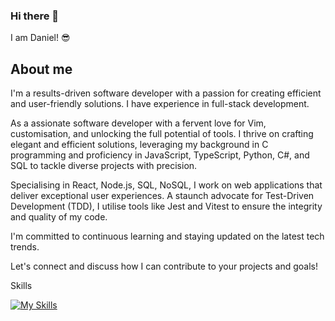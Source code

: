 ### Hi there 👋

 I am Daniel! 😎

## About me

I'm a results-driven software developer with a passion for creating efficient and user-friendly solutions. I have experience in full-stack development. 

As a assionate software developer with a fervent love for Vim, customisation, and unlocking the full potential of tools. I thrive on crafting elegant and efficient solutions, leveraging my background in C programming and proficiency in JavaScript, TypeScript, Python, C#, and SQL to tackle diverse projects with precision.

Specialising in React, Node.js, SQL, NoSQL, I work on web applications that deliver exceptional user experiences. A staunch advocate for Test-Driven Development (TDD), I utilise tools like Jest and Vitest to ensure the integrity and quality of my code.

I'm committed to continuous learning and staying updated on the latest tech trends. 

Let's connect and discuss how I can contribute to your projects and goals!

Skills

[![My Skills](https://skillicons.dev/icons?i=js,html,css,azure,babel,bash,bootstrap,bun,c,cs,cmake,dotnet,flask,git,github,go,graphql,ai,jest,linux,materialui,mongodb,mysql,nextjs,nodejs,postgres,py,react,sass,sqlite,tailwind,ts,vite,vitest,webpack,docker,firebase,kubernetes,express)](https://skillicons.dev)

